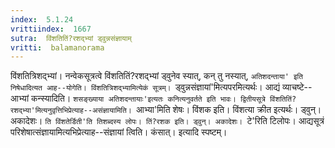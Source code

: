 ```yaml
---
index:  5.1.24
vrittiindex:  1667
sutra:  विंशतितिं?रशद्भ्यां ड्वुन्नसंज्ञायाम्
vritti:  balamanorama 
---
```


विंशतित्रिशद्भ्यां। नन्वेकसूत्रत्वे विंशतितिं?रशद्भ्यां ड्वुनेव स्यात्, कन् तु नस्यात्, `अतिशदन्ताया' इति निषेधादित्यत आह--योगेति। विंशतित्रिशद्भ्यामित्येकं सूत्रम्। `ड्वुन्नसंज्ञायां'मित्यपरमित्यर्थः। आद्यं व्याचष्टे--आभ्यां कन्स्यादिति। `शसङ्ख्याया अतिशदन्तायाः'इत्यतः कनित्यनुवर्तते इति भावः। द्वितीयसूत्रे विंशतितिं?रशद्भ्या'मित्यनुवृत्तिभिप्रेत्याह--असंज्ञायामिति। `आभ्या'मिति शेषः। विंशक इति। विंशत्या क्रीत इत्यर्थः। ड्वुन्। अकादेशः। `ति विंशतेर्डिती'ति तिशब्दस्य लोपः। तिं?रशक इति। ड्वुन्। अकादेशः। `टे'रिति टिलोपः। आद्यसूत्रं परिशेषात्संज्ञायामित्यभिप्रेत्याह--संज्ञायां त्विति। कंसात्। इत्यादि स्पष्टम्।

